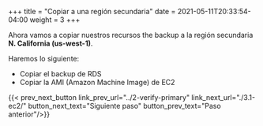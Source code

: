 +++
title = "Copiar a una región secundaria"
date =  2021-05-11T20:33:54-04:00
weight = 3
+++

Ahora vamos a copiar nuestros recursos the backup a la región secundaria **N. California (us-west-1)**.

Haremos lo siguiente:

- Copiar el backup de RDS
- Copiar la AMI (Amazon Machine Image) de EC2

{{< prev_next_button link_prev_url="../2-verify-primary" link_next_url="./3.1-ec2/" button_next_text="Siguiente paso" button_prev_text="Paso anterior"/>}}
